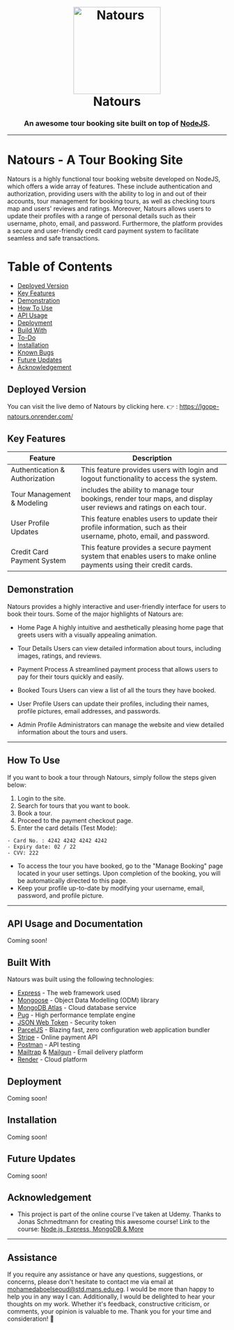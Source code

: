 <h1 align="center">
  <br>
  <a href="https://lakshman-natours.herokuapp.com/"><img src="https://github.com/lgope/Natours/blob/master/public/img/logo-green-round.png" alt="Natours" width="200"></a>
  <br>
  Natours
  <br>
</h1>

<h3 align="center">An awesome tour booking site built on top of <a href="https://nodejs.org/en/" target="_blank">NodeJS</a>.</h3>

---
# Natours - A Tour Booking Site
Natours is a highly functional tour booking website developed on NodeJS, which offers a wide array of features. These include authentication and authorization, providing users with the ability to log in and out of their accounts, tour management for booking tours, as well as checking tours map and users' reviews and ratings. Moreover, Natours allows users to update their profiles with a range of personal details such as their username, photo, email, and password. Furthermore, the platform provides a secure and user-friendly credit card payment system to facilitate seamless and safe transactions.


# Table of Contents
- <a href="#deployed-version">Deployed Version</a><br>
- <a href="#key-features">Key Features</a><br>
- <a href="#demonstration">Demonstration</a><br>
- <a href="#how-to-use">How To Use</a><br>
- <a href="#api-usage">API Usage</a><br>
- <a href="#deployment">Deployment</a><br>
- <a href="#build-with">Build With</a><br>
- <a href="#to-do">To-Do</a><br>
- <a href="#installation">Installation</a><br> 
- <a href="#known-bugs">Known Bugs</a><br>
- <a href="#future-updates">Future Updates</a><br> 
- <a href="#acknowledgement">Acknowledgement</a><br>

## Deployed Version
You can visit the live demo of Natours by clicking here. 👉 : https://lgope-natours.onrender.com/

## Key Features
| Feature                          | Description                                                                                                 |
|----------------------------------|------------------------------------------------------------------------------------------------------|
| Authentication & Authorization   | This feature provides users with login and logout functionality to access the system.                  |
| Tour Management & Modeling       | includes the ability to manage tour bookings, render tour maps, and display user reviews and ratings on each tour. |
| User Profile Updates             | This feature enables users to update their profile information, such as their username, photo, email, and password. |
| Credit Card Payment System       | This feature provides a secure payment system that enables users to make online payments using their credit cards. |


## Demonstration
Natours provides a highly interactive and user-friendly interface for users to book their tours. Some of the major highlights of Natours are:

- Home Page
A highly intuitive and aesthetically pleasing home page that greets users with a visually appealing animation.

- Tour Details
Users can view detailed information about tours, including images, ratings, and reviews.

- Payment Process
A streamlined payment process that allows users to pay for their tours quickly and easily.

- Booked Tours
Users can view a list of all the tours they have booked.

- User Profile
Users can update their profiles, including their names, profile pictures, email addresses, and passwords.

- Admin Profile
Administrators can manage the website and view detailed information about the tours and users.

---
## How To Use
If you want to book a tour through Natours, simply follow the steps given below:
1. Login to the site.
2. Search for tours that you want to book.
3. Book a tour.
4. Proceed to the payment checkout page.
5. Enter the card details (Test Mode):
  ```
  - Card No. : 4242 4242 4242 4242
  - Expiry date: 02 / 22
  - CVV: 222
  ```
* To access the tour you have booked, go to the "Manage Booking" page located in your user settings. Upon completion of the booking, you will be automatically directed to this page.
* Keep your profile up-to-date by modifying your username, email, password, and profile picture.
---

## API Usage and Documentation
Coming soon!

## Built With
Natours was built using the following technologies:
* [Express](http://expressjs.com/) - The web framework used
* [Mongoose](https://mongoosejs.com/) - Object Data Modelling (ODM) library
* [MongoDB Atlas](https://www.mongodb.com/cloud/atlas) - Cloud database service
* [Pug](https://pugjs.org/api/getting-started.html) - High performance template engine
* [JSON Web Token](https://jwt.io/) - Security token
* [ParcelJS](https://parceljs.org/) - Blazing fast, zero configuration web application bundler
* [Stripe](https://stripe.com/) - Online payment API
* [Postman](https://www.getpostman.com/) - API testing
* [Mailtrap](https://mailtrap.io/) & [Mailgun](https://www.mailgun.com/) - Email delivery platform
* [Render](https://render.com/) - Cloud platform

## Deployment
Coming soon!

## Installation
Coming soon!

## Future Updates
Coming soon!

## Acknowledgement
* This project is part of the online course I've taken at Udemy. Thanks to Jonas Schmedtmann for creating this awesome course! Link to the course: [Node.js, Express, MongoDB & More](https://www.udemy.com/course/nodejs-express-mongodb-bootcamp)

---
## Assistance
If you require any assistance or have any questions, suggestions, or concerns, please don't hesitate to contact me via email at mohamedaboelseoud@std.mans.edu.eg. I would be more than happy to help you in any way I can. Additionally, I would be delighted to hear your thoughts on my work. Whether it's feedback, constructive criticism, or comments, your opinion is valuable to me. Thank you for your time and consideration! 🙂
